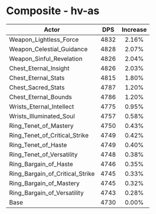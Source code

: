 # Composite - hv-as
| Actor | DPS | Increase |
|---|:---:|:---:|
|Weapon_Lightless_Force|4832|2.16%|
|Weapon_Celestial_Guidance|4828|2.07%|
|Weapon_Sinful_Revelation|4826|2.04%|
|Chest_Eternal_Insight|4826|2.03%|
|Chest_Eternal_Stats|4815|1.80%|
|Chest_Sacred_Stats|4787|1.20%|
|Chest_Eternal_Bounds|4786|1.20%|
|Wrists_Eternal_Intellect|4775|0.95%|
|Wrists_Illuminated_Soul|4757|0.58%|
|Ring_Tenet_of_Mastery|4750|0.43%|
|Ring_Tenet_of_Critical_Strike|4749|0.42%|
|Ring_Tenet_of_Haste|4749|0.40%|
|Ring_Tenet_of_Versatility|4748|0.38%|
|Ring_Bargain_of_Haste|4746|0.35%|
|Ring_Bargain_of_Critical_Strike|4745|0.33%|
|Ring_Bargain_of_Mastery|4745|0.32%|
|Ring_Bargain_of_Versatility|4743|0.28%|
|Base|4730|0.00%|
